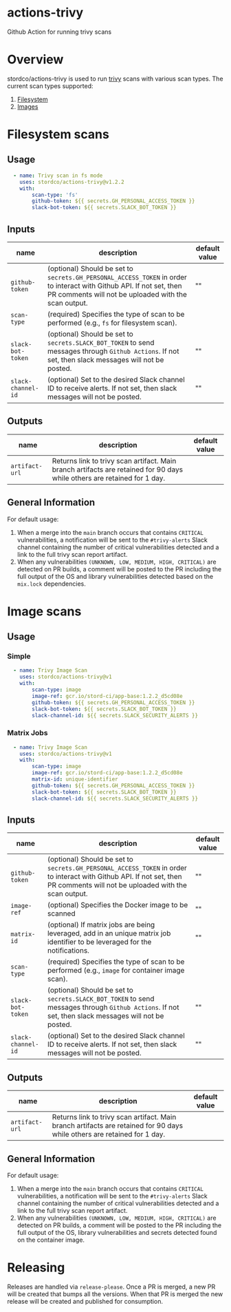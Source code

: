 # actions-trivy

Github Action for running trivy scans

# Overview

stordco/actions-trivy is used to run [trivy](https://github.com/aquasecurity/trivy) scans with various scan types. The current scan types supported:

1. [Filesystem](https://aquasecurity.github.io/trivy/v0.52/docs/target/filesystem/)
1. [Images](https://aquasecurity.github.io/trivy/v0.52/docs/target/container_image/)

# Filesystem scans

## Usage
<!-- {x-release-please-start-version} -->

```yaml
  - name: Trivy scan in fs mode
    uses: stordco/actions-trivy@v1.2.2
    with:
        scan-type: 'fs'
        github-token: ${{ secrets.GH_PERSONAL_ACCESS_TOKEN }}
        slack-bot-token: ${{ secrets.SLACK_BOT_TOKEN }}
```

<!-- {x-release-please-end} -->
## Inputs

| name | description | default value |
| --- | --- | --- |
| `github-token` | (optional) Should be set to `secrets.GH_PERSONAL_ACCESS_TOKEN` in order to interact with Github API. If not set, then PR comments will not be uploaded with the scan output. | "" |
| `scan-type` | (required) Specifies the type of scan to be performed (e.g., `fs` for filesystem scan). | |
| `slack-bot-token` | (optional) Should be set to `secrets.SLACK_BOT_TOKEN` to send messages through `Github Actions`. If not set, then slack messages will not be posted. | "" |
| `slack-channel-id` | (optional) Set to the desired Slack channel ID to receive alerts. If not set, then slack messages will not be posted. | "" |

## Outputs

| name | description | default value |
| --- | --- | --- |
| `artifact-url` | Returns link to trivy scan artifact. Main branch artifacts are retained for 90 days while others are retained for 1 day. | |

## General Information

For default usage:

1. When a merge into the `main` branch occurs that contains `CRITICAL` vulnerabilities, a notification will be sent to the `#trivy-alerts` Slack channel containing the number of critical vulnerabilities detected and a link to the full trivy scan report artifact.
1. When any vulnerabilities `(UNKNOWN, LOW, MEDIUM, HIGH, CRITICAL)` are detected on PR builds, a comment will be posted to the PR including the full output of the OS and library vulnerabilities detected based on the `mix.lock` dependencies.

# Image scans

## Usage
<!-- {x-release-please-start-version} -->
### Simple

```yaml
  - name: Trivy Image Scan
    uses: stordco/actions-trivy@v1
    with:
        scan-type: image
        image-ref: gcr.io/stord-ci/app-base:1.2.2_d5cd08e
        github-token: ${{ secrets.GH_PERSONAL_ACCESS_TOKEN }}
        slack-bot-token: ${{ secrets.SLACK_BOT_TOKEN }}
        slack-channel-id: ${{ secrets.SLACK_SECURITY_ALERTS }}
```

### Matrix Jobs

```yaml
  - name: Trivy Image Scan
    uses: stordco/actions-trivy@v1
    with:
        scan-type: image
        image-ref: gcr.io/stord-ci/app-base:1.2.2_d5cd08e
        matrix-id: unique-identifier
        github-token: ${{ secrets.GH_PERSONAL_ACCESS_TOKEN }}
        slack-bot-token: ${{ secrets.SLACK_BOT_TOKEN }}
        slack-channel-id: ${{ secrets.SLACK_SECURITY_ALERTS }}
```
<!-- {x-release-please-end} -->
## Inputs

| name | description | default value |
| --- | --- | --- |
| `github-token` | (optional) Should be set to `secrets.GH_PERSONAL_ACCESS_TOKEN` in order to interact with Github API. If not set, then PR comments will not be uploaded with the scan output. | "" |
| `image-ref` | (optional) Specifies the Docker image to be scanned | "" |
| `matrix-id` | (optional) If matrix jobs are being leveraged, add in an unique matrix job identifier to be leveraged for the notifications. | "" |
| `scan-type` | (required) Specifies the type of scan to be performed (e.g., `image` for container image scan). | |
| `slack-bot-token` | (optional) Should be set to `secrets.SLACK_BOT_TOKEN` to send messages through `Github Actions`. If not set, then slack messages will not be posted. | "" |
| `slack-channel-id` | (optional) Set to the desired Slack channel ID to receive alerts. If not set, then slack messages will not be posted. | "" |

## Outputs

| name | description | default value |
| --- | --- | --- |
| `artifact-url` | Returns link to trivy scan artifact. Main branch artifacts are retained for 90 days while others are retained for 1 day. | |

## General Information

For default usage:

1. When a merge into the `main` branch occurs that contains `CRITICAL` vulnerabilities, a notification will be sent to the `#trivy-alerts` Slack channel containing the number of critical vulnerabilities detected and a link to the full trivy scan report artifact.
1. When any vulnerabilities `(UNKNOWN, LOW, MEDIUM, HIGH, CRITICAL)` are detected on PR builds, a comment will be posted to the PR including the full output of the OS, library vulnerabilities and secrets detected found on the container image.

# Releasing

Releases are handled via `release-please`. Once a PR is merged, a new PR will be created that bumps all the versions. When that PR is merged the new release will be created and published for consumption.
